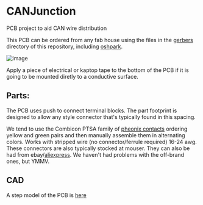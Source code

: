 # CANJunction
PCB project to aid CAN wire distribution

This PCB can be ordered from any fab house using the files in the [gerbers](gerbers) directory of this repository, including [oshpark](https://oshpark.com/shared_projects/lZ9DFcMB).  


![image](https://user-images.githubusercontent.com/1295877/125717506-4a5a9378-8b09-47d7-a608-997e0b671e5d.png)

Apply a piece of electrical or kaptop tape to the bottom of the PCB if it is going to be mounted diretly to a conductive surface.

## Parts:

The PCB uses push to connect terminal blocks. The part footprint is designed to allow any style connector that's typically found in this spacing.

We tend to use the Combicon PTSA family of [pheonix contacts](https://www.digikey.com/short/zdrh8825) ordering yellow and green pairs and then manually assemble them in alternating colors. Works with stripped wire (no connector/ferrule required) 16-24 awg.  
These connectors are also typically stocked at mouser. They can also be had from ebay/[aliexpress](https://www.aliexpress.com/item/32880938989.html). We haven't had problems with the off-brand ones, but YMMV.

## CAD

A step model of the PCB is [here](cad/)
